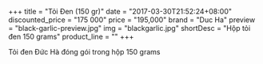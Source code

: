 +++
title = "Tỏi Đen (150 gr)"
date = "2017-03-30T21:52:24+08:00"
discounted_price = "175 000"
price = "195,000"
brand = "Duc Ha"
preview = "black-garlic-preview.jpg"
img = "blackgarlic.jpg"
shortDesc = "Hộp tỏi đen 150 grams"
product_line = ""
+++

Tỏi đen Đức Hà đóng gói trong hộp 150 grams